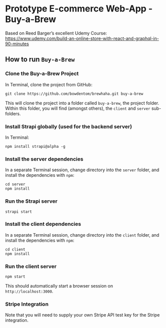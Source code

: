 # Prototype E-commerce Web-App - Buy-a-Brew

Based on Reed Barger’s excellent Udemy Course:
https://www.udemy.com/build-an-online-store-with-react-and-graphql-in-90-minutes

## How to run `Buy-a-Brew`

### Clone the Buy-a-Brew Project
In Terminal, clone the project from GitHub:
```
git clone https://github.com/bowdentom/brewhaha.git buy-a-brew
```
This will clone the project into a folder called `buy-a-brew`, the project folder. Within this folder, you will find (amongst others), the `client` and `server` sub-folders.

### Install Strapi globally (used for the backend server)
In Terminal:
```
npm install strapi@alpha -g
```

### Install the server dependencies
In a separate Terminal session, change directory into the `server` folder, and install the dependencies with `npm`:
```
cd server
npm install
```

### Run the Strapi server
```
strapi start
```

### Install the client dependencies
In a separate Terminal session, change directory into the `client` folder, and install the dependencies with `npm`:
```
cd client
npm install
```

### Run the client server
```
npm start
```
This should automatically start a browser session on `http://localhost:3000`.

### Stripe Integration
Note that you will need to supply your own Stripe API test key for the Stripe integration.